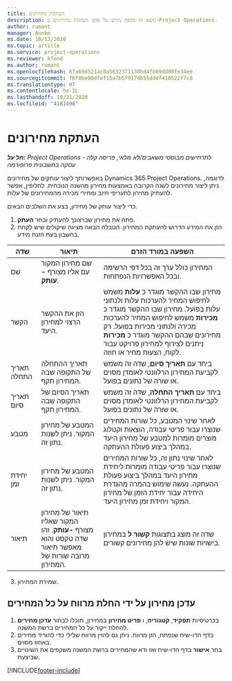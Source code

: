 ```yaml
---
title: העתקת מחירונים
description: נושא זה מספק מידע על אופן העתקת מחירונים ב-Project Operations.
author: rumant
manager: Annbe
ms.date: 10/13/2020
ms.topic: article
ms.service: project-operations
ms.reviewer: kfend
ms.author: rumant
ms.openlocfilehash: 67a69d521ac0a5632371138bd4fbb9dd00fe34ee
ms.sourcegitcommit: f6f86e80dfef15a7b5f9174b55dddf410522f7c8
ms.translationtype: HT
ms.contentlocale: he-IL
ms.lasthandoff: 10/31/2020
ms.locfileid: "4181498"
---
```

# <a name="copy-price-lists"></a>העתקת מחירונים

_**חל על:** Project Operations לתרחישים מבוססי משאבים/לא מלאי, פריסה קלה - עסקה בחשבונית פרופורמה_

באפשרותך ליצור עותקים של מחירונים Dynamics 365 Project Operations. לדוגמה, ניתן ליצור מחירונים לשנה הקרובה באמצעות מחירון מהשנה הנוכחית.  לחלופין, אפשר להעתיק מחירון לתעריפי חיוב ומחירי מכירה מהמחירונים של עלות. 

כדי ליצור עותק של מחירון, בצע את השלבים הבאים.

1. פתח את מחירון שברצונך להעתיק ובחר **העתק**.
2. הזן את המידע הדרוש להעתקת המחירון. הטבלה הבאה מציגה שיקולים שיש לקחת בחשבון בעת הזנת מידע.

| שדה | תיאור | השפעה במורד הזרם |
| --- | --- | --- |
| שם | שם מחירון המקור עם אליו מצורף **-עותק**. | המחירון כולל ערך זה בכל דפי הרשימה ובכל האפשרויות הנפתחות. |
| הקשר | הזן את ההקשר הרצוי למחירון היעד. | מחירון שבו ההקשר מוגדר כ **עלות** משמש לחיפוש המחיר להערכות עלות ולנתוני עלות בפועל. מחירון שבו ההקשר מוגדר כ **מכירות** משמש לחיפוש המחיר להערכות מכירה ולנתוני מכירות בפועל. רק מחירונים שבהם ההקשר מוגדר כ **מכירות** ניתנים לצירוף למחירון פרויקט עבור לקוח, הצעות מחיר או חוזה. |
| תאריך התחלה | תאריך ההתחלה של התקופה שבה המחירון תקף. | ביחד עם **תאריך סיום**, שדה זה משמש לקביעת המחירון הרלוונטי לאומדן מסוים או שורה של נתונים בפועל. |
| תאריך סיום | תאריך הסיום של התקופה שבה המחירון תקף. | ביחד עם **תאריך התחלה**, שדה זה משמש לקביעת המחירון הרלוונטי לאומדן מסוים או שורה של נתונים בפועל. |
| מטבע | המטבע של מחירון המקור. ניתן לשנות נתון זה. | לאחר שינוי המטבע, כל שורות המחירים שנוצרו עבור פריטי עבודה, הוצאות וקטלוג מוצרים מומרות למטבע של מחירון היעד במהלך ביצוע פעולת ההעתקה. |
| יחידת זמן | המטבע של מחירון המקור. ניתן לשנות נתון זה. | לאחר שינוי נתון זה, כל שורות המחירים שנוצרו עבור פריטי עבודה מומרות ליחידת מחירון היעד במהלך ביצוע פעולת ההעתקה. נעשה שימוש בהמרה מהגדרת היחידה עבור יחידת הזמן של מחירון המקור ויחידת זמן מחירון היעד. |
| תיאור | תיאור של מחירון המקור שאליו מצורף **-עותק**. זהו שדה טקסט והוא מאפשר תיאור מרובה שורות של המחירון. | שדה זה מוצג בתצוגות **קשור ל** במחירון בישויות שונות שיש להן מחירונים קשורים. |

3. שמירת המחירון. 

## <a name="update-a-price-list-by-applying-a-mark-up-to-all-the-prices"></a>עדכן מחירון על ידי החלת מרווח על כל המחירים

1. בכרטיסיות **תפקיד**, **קטגוריה**, ו **פריט מחירון** במחירון, תוכלו לבחור **עדכן מחירים** להחלת ייקור על כל המחירים ברשת המשנה. 
2. בדף הדו-שיח שנפתח, הזן מרווח. ניתן גם להזין מרווח שלילי כדי להוריד מחירים באחוז מסוים. 
3. בחר **אישור** בדף הדו-שיח ואז ודא שהמחירים ברשת המשנה משקפים את השינויים שביצעת.


[!INCLUDE[footer-include](../includes/footer-banner.md)]